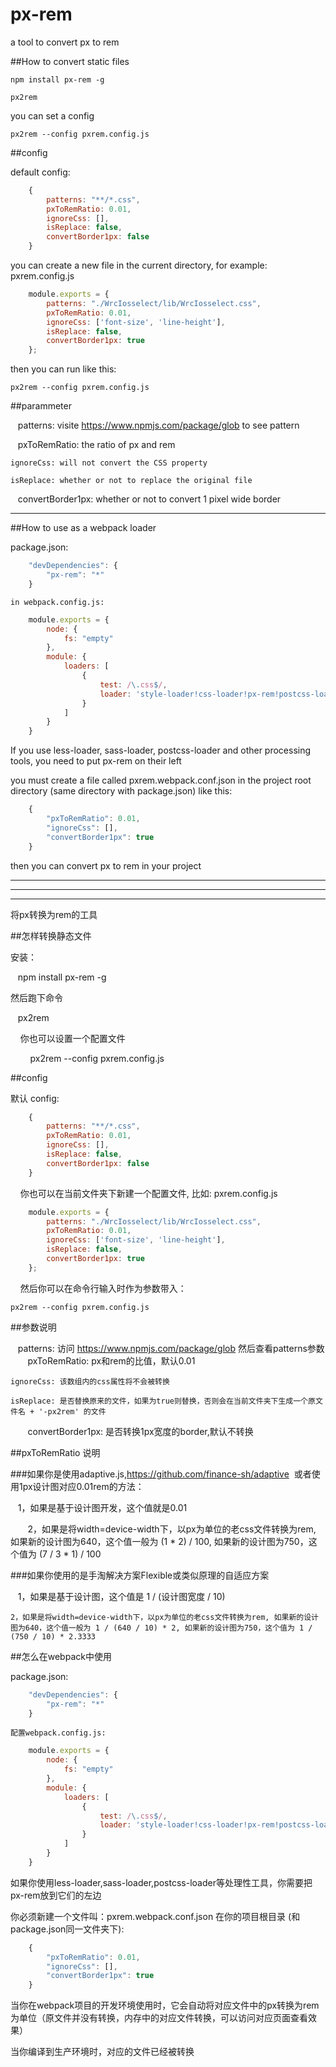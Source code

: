 # px-rem

a tool to convert px to rem 

##How to convert static files

    npm install px-rem -g
    
    px2rem
    
you can set a config
    
    px2rem --config pxrem.config.js

    
##config

default config:

```javascript
    {
	    patterns: "**/*.css",
        pxToRemRatio: 0.01,
        ignoreCss: [],
        isReplace: false,
        convertBorder1px: false
    }
```
    
you can create a new file in the current directory, for example: pxrem.config.js
    
```javascript
    module.exports = {
	    patterns: "./WrcIosselect/lib/WrcIosselect.css",
        pxToRemRatio: 0.01,
        ignoreCss: ['font-size', 'line-height'],
        isReplace: false,
        convertBorder1px: true
    };
```
    
then you can run like this: 
    
    px2rem --config pxrem.config.js
    
##parammeter

    patterns: visite https://www.npmjs.com/package/glob to see pattern
    
    pxToRemRatio: the ratio of px and rem

    ignoreCss: will not convert the CSS property
    
    isReplace: whether or not to replace the original file
    
    convertBorder1px: whether or not to convert 1 pixel wide border
    
    
---------------------------------------------------------------------------------------------------------------

##How to use as a webpack loader

package.json:

```javascript
    "devDependencies": {
        "px-rem": "*"
    }
```

    in webpack.config.js:

```javascript
    module.exports = {
        node: {
            fs: "empty"
        },
        module: {
            loaders: [
                {
                    test: /\.css$/,
                    loader: 'style-loader!css-loader!px-rem!postcss-loader!less-loader'
                }
            ]
        }
    }
```

If you use less-loader, sass-loader, postcss-loader and other processing tools, you need to put px-rem on their left


you must create a file called pxrem.webpack.conf.json in the project root directory (same directory with package.json) like this:

```javascript
    {
        "pxToRemRatio": 0.01,
        "ignoreCss": [],
        "convertBorder1px": true
    }
```

then you can convert px to rem in your project


-------------------------------------------------------------------------------------------------------------------------------

-------------------------------------------------------------------------------------------------------------------------------

-------------------------------------------------------------------------------------------------------------------------------



将px转换为rem的工具

##怎样转换静态文件
    
安装：
    
    npm install px-rem -g
    
然后跑下命令
    
    px2rem
    
    
你也可以设置一个配置文件

    
    
    px2rem --config pxrem.config.js
    
##config

默认 config:

```javascript
    {
	    patterns: "**/*.css",
        pxToRemRatio: 0.01,
        ignoreCss: [],
        isReplace: false,
        convertBorder1px: false
    }
```
    
你也可以在当前文件夹下新建一个配置文件, 比如: pxrem.config.js
    
```javascript
    module.exports = {
	    patterns: "./WrcIosselect/lib/WrcIosselect.css",
        pxToRemRatio: 0.01,
        ignoreCss: ['font-size', 'line-height'],
        isReplace: false,
        convertBorder1px: true
    };
```
    
然后你可以在命令行输入时作为参数带入： 
    
    px2rem --config pxrem.config.js
    
##参数说明

    patterns: 访问 https://www.npmjs.com/package/glob 然后查看patterns参数
    
    pxToRemRatio: px和rem的比值，默认0.01

    ignoreCss: 该数组内的css属性将不会被转换
    
    isReplace: 是否替换原来的文件，如果为true则替换，否则会在当前文件夹下生成一个原文件名 + '-px2rem' 的文件
    
    convertBorder1px: 是否转换1px宽度的border,默认不转换
    
##pxToRemRatio 说明
    
###如果你是使用adaptive.js,https://github.com/finance-sh/adaptive  或者使用1px设计图对应0.01rem的方法：

    
    1，如果是基于设计图开发，这个值就是0.01 
    
    
    2，如果是将width=device-width下，以px为单位的老css文件转换为rem, 如果新的设计图为640，这个值一般为 (1 * 2) / 100, 如果新的设计图为750，这个值为 (7 / 3 * 1) / 100
    
    
###如果你使用的是手淘解决方案Flexible或类似原理的自适应方案


    1，如果是基于设计图，这个值是 1 / (设计图宽度 / 10)
    
    
    2，如果是将width=device-width下，以px为单位的老css文件转换为rem, 如果新的设计图为640，这个值一般为 1 / (640 / 10) * 2, 如果新的设计图为750，这个值为 1 / (750 / 10) * 2.3333


##怎么在webpack中使用

package.json:

```javascript
    "devDependencies": {
        "px-rem": "*"
    }
```

    配置webpack.config.js:

```javascript
    module.exports = {
        node: {
            fs: "empty"
        },
        module: {
            loaders: [
                {
                    test: /\.css$/,
                    loader: 'style-loader!css-loader!px-rem!postcss-loader!less-loader'
                }
            ]
        }
    }
```

如果你使用less-loader,sass-loader,postcss-loader等处理性工具，你需要把px-rem放到它们的左边


你必须新建一个文件叫：pxrem.webpack.conf.json 在你的项目根目录 (和package.json同一文件夹下):

```javascript
    {
        "pxToRemRatio": 0.01,
        "ignoreCss": [],
        "convertBorder1px": true
    }
```

当你在webpack项目的开发环境使用时，它会自动将对应文件中的px转换为rem为单位（原文件并没有转换，内存中的对应文件转换，可以访问对应页面查看效果）

当你编译到生产环境时，对应的文件已经被转换

    
    
    
    
